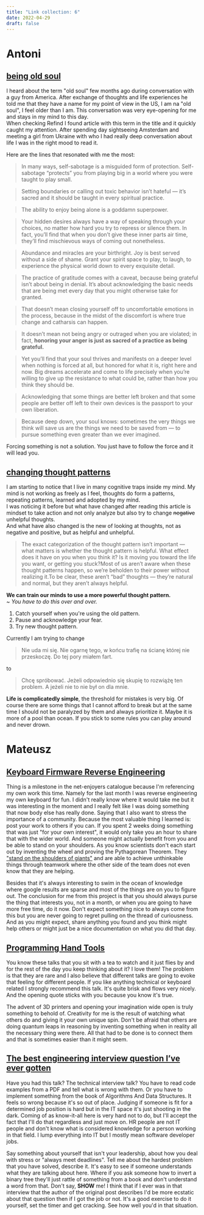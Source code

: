 ```yaml
---
title: "Link collection: 6"
date: 2022-04-29
draft: false
---
```


# Antoni

## [being old soul](https://betterhumans.pub/read-this-if-youre-an-old-soul-who-feels-lost-32bf4b52c417)

I heard about the term "old soul" few months ago during conversation with a guy from America. After exchange of thoughts and life experiences he told me that they have a name for my point of view in the US, I am na "old soul", I feel older than I am. This conversation was very eye-opening for me and stays in my mind to this day. <br>
When checking Refind I found article with this term in the title and it quickly caught my attention. After spending day sightseeing Amsterdam and meeting a girl from Ukraine with who I had really deep conversation about life I was in the right mood to read it. <br>

Here are the lines that resonated with me the most:

>In many ways, self-sabotage is a misguided form of protection. Self-sabotage “protects” you from playing big in a world where you were taught to play small.

>Setting boundaries or calling out toxic behavior isn’t hateful — it’s sacred and it should be taught in every spiritual practice.

>The ability to enjoy being alone is a goddamn superpower.

>Your hidden desires always have a way of speaking through your choices, no matter how hard you try to repress or silence them. In fact, you’ll find that when you don’t give these inner parts air time, they’ll find mischievous ways of coming out nonetheless. 

>Abundance and miracles are your birthright. Joy is best served without a side of shame. Grant your spirit space to play, to laugh, to experience the physical world down to every exquisite detail.

>The practice of gratitude comes with a caveat, because being grateful isn’t about being in denial. It’s about acknowledging the basic needs that are being met every day that you might otherwise take for granted. 

>That doesn’t mean closing yourself off to uncomfortable emotions in the process, because in the midst of the discomfort is where true change and catharsis can happen.

>It doesn’t mean not being angry or outraged when you are violated; in fact, **honoring your anger is just as sacred of a practice as being grateful.**

>Yet you’ll find that your soul thrives and manifests on a deeper level when nothing is forced at all, but honored for what it is, right here and now. Big dreams accelerate and come to life precisely when you’re willing to give up the resistance to what could be, rather than how you think they should be.

> Acknowledging that some things are better left broken and that some people are better off left to their own devices is the passport to your own liberation.

>Because deep down, your soul knows: sometimes the very things we think will save us are the things we need to be saved from — to pursue something even greater than we ever imagined.

Forcing something is not a solution. You just have to follow the force and it will lead you.


## [changing thought patterns](https://zenhabits.net/mindtraining/)

I am starting to notice that I live in many cognitive traps inside my mind. My mind is not working as freely as I feel, thoughts do form a patterns, repeating patterns, learned and adopted by my mind. <br>
I was noticing it before but what have changed after reading this article is mindset to take action and not only analyze but also try to change ~~negative~~ unhelpful thoughts. <br>
And what have also changed is the new of looking at thoughts, not as negative and positive, but as helpful and unhelpful.<br>

>The exact categorization of the thought pattern isn’t important — what matters is whether the thought pattern is helpful. What effect does it have on you when you think it? Is it moving you toward the life you want, or getting you stuck?Most of us aren’t aware when these thought patterns happen, so we’re beholden to their power without realizing it.To be clear, these aren’t “bad” thoughts — they’re natural and normal, but they aren’t always helpful.

**We can train our minds to use a more powerful thought pattern.** <br>
~ *You have to do this over and over.*

1. Catch yourself when you're using the old pattern.
2. Pause and acknowledge your fear.
3. Try new thought pattern.

Currently I am trying to change
>Nie uda mi się. Nie ogarnę tego, w końcu trafię na ścianę której nie przeskoczę. Do tej pory miałem fart.

to

>Chcę spróbować. Jeżeli odpowiednio się skupię to rozwiążę ten problem. A jeżeli nie to nie był on dla mnie.

**Life is complicatedly simple**, the threshold for mistakes is very big. Of course there are some things that I cannot afford to break but at the same time I should not be paralyzed by them and always prioritize it. Maybe it is more of a pool than ocean. If you stick to some rules you can play around and never drown.

# Mateusz

## [Keyboard Firmware Reverse Engineering](https://github.com/m-radomski/re-masterkeys)

Thing is a milestone in the net-enjoyers catalogue because I'm referencing my own work this time.
Namely for the last month I was reverse engineering my own keyboard for fun.
I didn't really know where it would take me but it was interesting in the moment and I really felt like I was doing something that now body else has really done.
Saying that I also want to stress the importance of a community.
Because the most valuable thing I learned is: post your work to others if you can.
If you spent 2 weeks doing something that was just "for your own interest", it would only take you an hour to share that with the wider world.
And someone might actually benefit from you and be able to stand on your shoulders.
As you know scientists don't each start out by inventing the wheel and proving the Pythagorean Theorem.
They ["stand on the shoulders of giants"](https://en.wikipedia.org/wiki/Standing_on_the_shoulders_of_giants) and are able to achieve unthinkable things through teamwork where the other side of the team does not even know that they are helping.

Besides that it's always interesting to swim in the ocean of knowledge where google results are sparse and most of the things are on you to figure out.
The conclusion for me from this project is that you should always purse the thing that interests you, not in a month, or when you are going to have more free time, do it now. 
Don't expect something nice to always come from this but you are never going to regret pulling on the thread of curiousness. 
And as you might expect, share anything you found and you think might help others or might just be a nice documentation on what you did that day.

## [Programming Hand Tools](https://www.youtube.com/watch?v=uk3A41U0iO4)

You know these talks that you sit with a tea to watch and it just flies by and for the rest of the day you keep thinking about it?
I love them!
The problem is that they are rare and I also believe that different talks are going to evoke that feeling for different people. 
If you like anything technical or keyboard related I strongly recommend this talk.
It's quite brisk and flows very nicely.
And the opening quote sticks with you because you know it's true. 

The advent of 3D printers and opening your imagination wide open is truly something to behold of.
Creativity for me is the result of watching what others do and giving it your own unique spin. 
Don't be afraid that others are doing quantum leaps in reasoning by inventing something when in reality all the necessary thing were there.
All that had to be done is to connect them and that is sometimes easier than it might seem.

## [The best engineering interview question I’ve ever gotten](https://quuxplusone.github.io/blog/2022/01/06/memcached-interview/)

Have you had this talk?
The technical interview talk?
You have to read code examples from a PDF and tell what is wrong with them.
Or you have to implement something from the book of Algorithms And Data Structures.
It feels so wrong because it's so out of place.
Judging if someone is fit for a determined job position is hard but in the IT space it's just shooting in the dark.
Coming of as know-it-all here is very hard not to do, but I'll accept the fact that I'll do that regardless and just move on.
HR people are not IT people and don't know what is considered knowledge for a person working in that field.
I lump everything into IT but I mostly mean software developer jobs.

Say something about yourself that isn't your leadership, about how you deal with stress or "always meet deadlines".
Tell me about the hardest problem that you have solved, describe it.
It's easy to see if someone understands what they are talking about here.
Where if you ask someone how to invert a binary tree they'll just rattle of something from a book and don't understand a word from that.
Don't say, **SHOW** me!
I think that if I ever was in that interview that the author of the original post describes I'd be more ecstatic about that question then if I got the job or not.
It's a good exercise to do it yourself, set the timer and get cracking.
See how well you'd in that situation.
